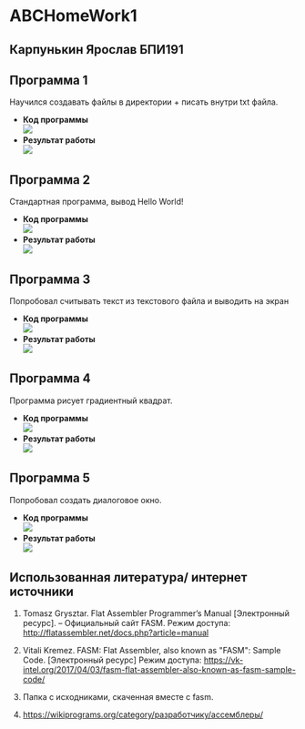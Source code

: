 # ABCHomeWork1

## Карпунькин Ярослав БПИ191

## Программа 1
Научился создавать файлы в директории + писать внутри txt файла.
- **Код программы**</br>
  ![](./HomeWork/Project1/Prj1/code.PNG)</br>
- **Результат работы**</br>
  ![](./HomeWork/Project1/Prj1/result.PNG)</br>
  
## Программа 2
Стандартная программа, вывод Hello World!
- **Код программы**</br>
  ![](./HomeWork/Project2/Prj2/code.PNG)</br>
- **Результат работы**</br>
  ![](./HomeWork/Project2/Prj2/result.PNG)</br>
## Программа 3
Попробовал считывать текст из текстового файла и выводить на экран
- **Код программы**</br>
  ![](./HomeWork/Project3/Prj3/code.PNG)</br>
- **Результат работы**</br>
  ![](./HomeWork/Project3/Prj3/result.PNG)</br>
  
## Программа 4
Программа рисует градиентный квадрат.
- **Код программы**</br>
  ![](./HomeWork/Project4/Im1.PNG)</br>
- **Результат работы**</br>
  ![](./HomeWork/Project4/Im2.PNG)</br>
  
## Программа 5
Попробовал создать диалоговое окно.
- **Код программы**</br>
  ![](./HomeWork/Project5/im1.PNG)</br>
- **Результат работы**</br>
  ![](./HomeWork/Project5/Im2.PNG)</br>

## Использованная литература/ интернет источники
1. Tomasz Grysztar. Flat Assembler Programmer’s Manual [Электронный
ресурс]. – Официальный сайт FASM. Режим доступа:
http://flatassembler.net/docs.php?article=manual

2. Vitali Kremez. FASM: Flat Assembler, also known as "FASM": Sample Code. [Электронный
ресурс] Режим доступа: https://vk-intel.org/2017/04/03/fasm-flat-assembler-also-known-as-fasm-sample-code/

3. Папка с исходниками, скаченная вместе с fasm.

4. https://wikiprograms.org/category/разработчику/ассемблеры/

